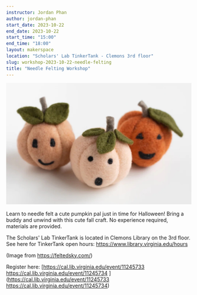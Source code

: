 ```yaml
---
instructor: Jordan Phan
author: jordan-phan
start_date: 2023-10-22
end_date: 2023-10-22
start_time: "15:00"
end_time: "18:00"
layout: makerspace
location: "Scholars' Lab TinkerTank - Clemons 3rd floor"
slug: workshop-2023-10-22-needle-felting
title: "Needle Felting Workshop"
---
```


![Needle Felting Workshop](/assets/post-media/workshops/needle-felting-pumpkin.jpg)

Learn to needle felt a cute pumpkin pal just in time for Halloween! Bring a buddy and unwind with this cute fall craft. No experience required, materials are provided.

The Scholars' Lab TinkerTank is located in Clemons Library on the 3rd floor. See here for TinkerTank open hours: <a href="https://www.library.virginia.edu/hours">https://www.library.virginia.edu/hours</a>

(Image from https://feltedsky.com/)

Register here: [https://cal.lib.virginia.edu/event/11245733
https://cal.lib.virginia.edu/event/11245734 ](https://cal.lib.virginia.edu/event/11245733
https://cal.lib.virginia.edu/event/11245734)

